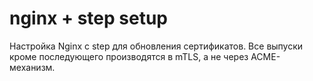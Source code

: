 # nginx + step setup

Настройка Nginx с step для обновления сертификатов. Все выпуски кроме последующего производятся в mTLS, а не через ACME-механизм.
